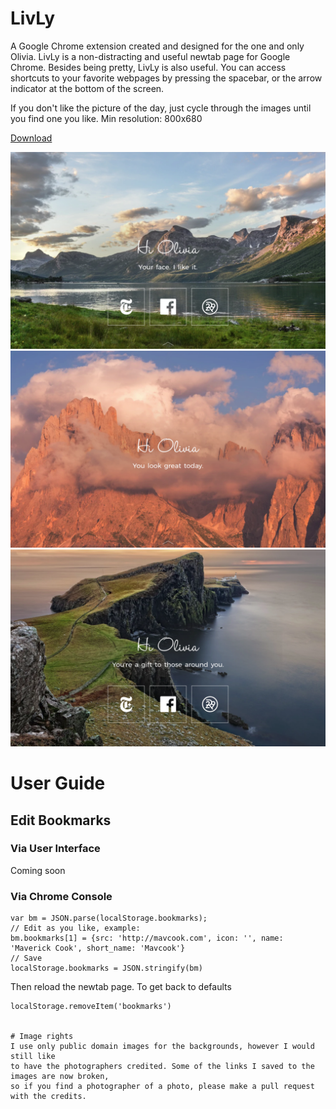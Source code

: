 # LivLy
A Google Chrome extension created and designed for the one and only Olivia.
LivLy is a non-distracting and useful newtab page for Google Chrome. 
Besides being pretty, LivLy is also useful. You can access shortcuts to your favorite webpages
by pressing the spacebar, or the arrow indicator at the bottom of the screen.

If you don't like the picture of the day, just cycle through the images until you find one you like.
Min resolution: 800x680

[Download]()

![Screenshot 1](/ext/1.png?raw=true)
![Screenshot 2](/ext/2.png?raw=true)
![Screenshot 3](/ext/3.png?raw=true)

# User Guide

## Edit Bookmarks
### Via User Interface
Coming soon
### Via Chrome Console
```
var bm = JSON.parse(localStorage.bookmarks);
// Edit as you like, example:
bm.bookmarks[1] = {src: 'http://mavcook.com', icon: '', name: 'Maverick Cook', short_name: 'Mavcook'}
// Save
localStorage.bookmarks = JSON.stringify(bm)
```
Then reload the newtab page.
To get back to defaults
```
localStorage.removeItem('bookmarks')


# Image rights
I use only public domain images for the backgrounds, however I would still like
to have the photographers credited. Some of the links I saved to the images are now broken,
so if you find a photographer of a photo, please make a pull request with the credits.